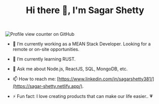
<h1 align="center">Hi there 👋, I'm Sagar Shetty</h1>
<br/>

![Profile view counter on GitHub](https://komarev.com/ghpvc/?username=sagarshetty381)

- 🔭 I’m currently working as a MEAN Stack Developer. Looking for a remote or on-site opportunities.
    
- 🌱 I’m currently learning RUST.
  
- 💬 Ask me about Node.js, ReactJS, SQL, MongoDB, etc.
  
- 📫 How to reach me: [https://www.linkedin.com/in/sagarshetty381/](https://sagar-shetty.netlify.app/).

- ⚡ Fun fact: I love creating products that can make our life easier.. :heartpulse:
  

